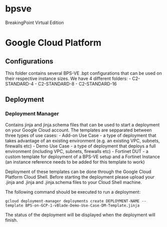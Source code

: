 # bpsve
BreakingPoint Virtual Edition


# Google Cloud Platform
## Configurations 

This folder contains several BPS-VE .bpt configurations that can be used on their respective instance sizes. 
We have 4 different folders: 
    - C2-STANDARD-4
    - C2-STANDARD-8
    - C2-STANDARD-16

## Deployment
### Deployment Manager
Contains jinja and jinja.schema files that can be used to start a deployment on your Google Cloud account. 
The templates are sepparated between three types of use cases:
    - Add-on Use Case - a type of deployment that takes advantage of an existing environment (e.g. an existing VPC, subnets, firewalls etc)
    - Demo Use Case - a type of deployment that deploys a full environment (including VPC, subnets, firewalls etc)
    - Fortinet DUT - a custom template for deployment of a BPS-VE setup and a Fortinet Instance (an instance reference needs to be added for this template to work)

Deployment of these templates can be done through the Google Cloud Platform Cloud Shell. 
Before starting the deployment please upload your .jinja and .jinja and .jinja.schema files to your Cloud Shell machine.

The following command should be executed to run a deployment: 

  ```
  gcloud deployment-manager deployments create DEPLOYMENT-NAME --template BPS-on-GCP-1-vBlade-Demo-Use-Case-DM-Template.jinja
  ```

The status of the deployment will be displayed when the deployment will finish. 
